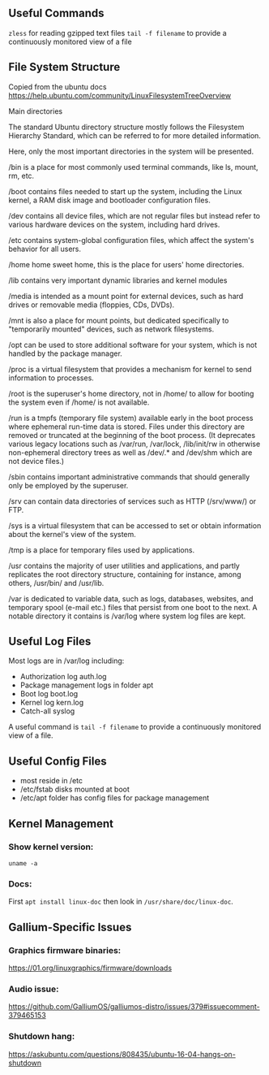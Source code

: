 ## Useful Commands
`zless` for reading gzipped text files
`tail -f filename` to provide a continuously monitored view of a file

## File System Structure
Copied from the ubuntu docs https://help.ubuntu.com/community/LinuxFilesystemTreeOverview

Main directories

The standard Ubuntu directory structure mostly follows the Filesystem Hierarchy Standard, which can be referred to for more detailed information.

Here, only the most important directories in the system will be presented.

/bin is a place for most commonly used terminal commands, like ls, mount, rm, etc.

/boot contains files needed to start up the system, including the Linux kernel, a RAM disk image and bootloader configuration files.

/dev contains all device files, which are not regular files but instead refer to various hardware devices on the system, including hard drives.

/etc contains system-global configuration files, which affect the system's behavior for all users.

/home home sweet home, this is the place for users' home directories.

/lib contains very important dynamic libraries and kernel modules

/media is intended as a mount point for external devices, such as hard drives or removable media (floppies, CDs, DVDs).

/mnt is also a place for mount points, but dedicated specifically to "temporarily mounted" devices, such as network filesystems.

/opt can be used to store additional software for your system, which is not handled by the package manager.

/proc is a virtual filesystem that provides a mechanism for kernel to send information to processes.

/root is the superuser's home directory, not in /home/ to allow for booting the system even if /home/ is not available.

/run is a tmpfs (temporary file system) available early in the boot process where ephemeral run-time data is stored. Files under this directory are removed or truncated at the beginning of the boot process.
(It deprecates various legacy locations such as /var/run, /var/lock, /lib/init/rw in otherwise non-ephemeral directory trees as well as /dev/.* and /dev/shm  which are not device files.)

/sbin contains important administrative commands that should generally only be employed by the superuser.

/srv can contain data directories of services such as HTTP (/srv/www/) or FTP.

/sys is a virtual filesystem that can be accessed to set or obtain information about the kernel's view of the system.

/tmp is a place for temporary files used by applications.

/usr contains the majority of user utilities and applications, and partly replicates the root directory structure, containing for instance, among others, /usr/bin/ and /usr/lib.

/var is dedicated to variable data, such as logs, databases, websites, and temporary spool (e-mail etc.) files that persist from one boot to the next. A notable directory it contains is /var/log where system log files are kept. 

## Useful Log Files
Most logs are in /var/log including:
* Authorization log auth.log
* Package management logs in folder apt
* Boot log boot.log
* Kernel log kern.log
* Catch-all syslog

A useful command is `tail -f filename` to provide a continuously monitored view of a file.

## Useful Config Files
* most reside in /etc
* /etc/fstab disks mounted at boot
* /etc/apt folder has config files for package management

## Kernel Management
### Show kernel version:
`uname -a`

### Docs:
First `apt install linux-doc` then look in `/usr/share/doc/linux-doc`.

## Gallium-Specific Issues
### Graphics firmware binaries:
https://01.org/linuxgraphics/firmware/downloads

### Audio issue:
https://github.com/GalliumOS/galliumos-distro/issues/379#issuecomment-379465153

### Shutdown hang:
https://askubuntu.com/questions/808435/ubuntu-16-04-hangs-on-shutdown